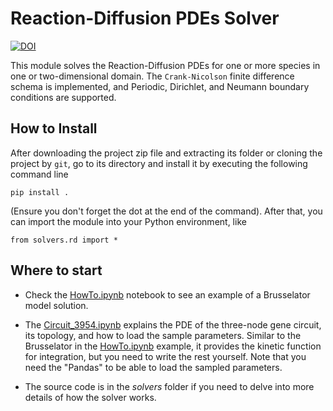 Reaction-Diffusion PDEs Solver
========================

[![DOI](https://zenodo.org/badge/742470771.svg)](https://zenodo.org/doi/10.5281/zenodo.10854043)

This module solves the Reaction-Diffusion PDEs for one or more species in one or two-dimensional domain. The ``Crank-Nicolson`` finite difference schema is implemented, and Periodic, Dirichlet, and Neumann boundary conditions are supported.

How to Install
-----------------------
After downloading the project zip file and extracting its folder or cloning the project by ``git``, go to its directory and install it by executing the following command line

``pip install .``

(Ensure you don't forget the dot at the end of the command). After that, you can import the module into your Python environment, like

``from solvers.rd import *``


Where to start
-----------------------

- Check the [HowTo.ipynb](HowTo.ipynb) notebook to see an example of a Brusselator model solution.

- The [Circuit_3954.ipynb](Circuit_3954.ipynb) explains the PDE of the three-node gene circuit, its topology, and how to load the sample parameters. Similar to the Brusselator in the [HowTo.ipynb](HowTo.ipynb) example, it provides the kinetic function for integration, but you need to write the rest yourself. Note that you need the "Pandas" to be able to load the sampled parameters.
  
- The source code is in the _solvers_ folder if you need to delve into more details of how the solver works. 
